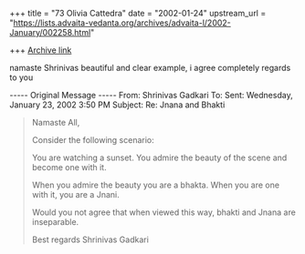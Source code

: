 +++
title = "73 Olivia Cattedra"
date = "2002-01-24"
upstream_url = "https://lists.advaita-vedanta.org/archives/advaita-l/2002-January/002258.html"

+++
[Archive link](https://lists.advaita-vedanta.org/archives/advaita-l/2002-January/002258.html)

namaste Shrinivas
beautiful and clear example, i agree completely
regards to you


----- Original Message -----
From: Shrinivas Gadkari <sgadkari2001 at YAHOO.COM>
To: <ADVAITA-L at LISTS.ADVAITA-VEDANTA.ORG>
Sent: Wednesday, January 23, 2002 3:50 PM
Subject: Re: Jnana and Bhakti


> Namaste All,
>
> Consider the following scenario:
>
> You are watching a sunset. You admire the beauty of
> the scene and become one with it.
>
> When you admire the beauty you are a bhakta.
> When you are one with it, you are a Jnani.
>
> Would you not agree that when viewed this way, bhakti
> and Jnana are inseparable.
>
> Best regards
> Shrinivas Gadkari
>

